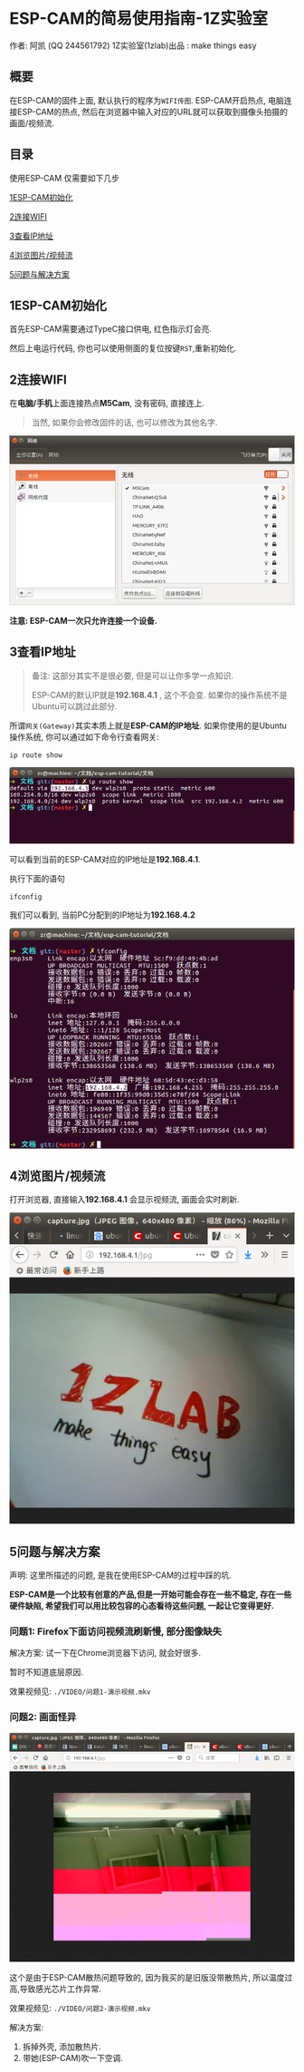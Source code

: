 # ESP-CAM的简易使用指南-1Z实验室

作者: 阿凯 (QQ 244561792)
1Z实验室(1zlab)出品 : make things easy



## 概要

在ESP-CAM的固件上面, 默认执行的程序为`WIFI传图`. 
ESP-CAM开启热点, 电脑连接ESP-CAM的热点, 然后在浏览器中输入对应的URL就可以获取到摄像头拍摄的画面/视频流.

## 目录

使用ESP-CAM 仅需要如下几步

[1ESP-CAM初始化](#1ESP-CAM初始化)

[2连接WIFI](#2连接WIFI)

[3查看IP地址](#3查看IP地址)

[4浏览图片/视频流](#4浏览图片/视频流)

[5问题与解决方案](#5问题与解决方案)



## 1ESP-CAM初始化

首先ESP-CAM需要通过TypeC接口供电, 红色指示灯会亮.

然后上电运行代码, 你也可以使用侧面的复位按键`RST`,重新初始化.  



## 2连接WIFI
在**电脑/手机**上面连接热点**M5Cam**, 没有密码, 直接连上. 

> 当然, 如果你会修改固件的话, 也可以修改为其他名字.

![wifi](./IMG/wifi.png)



**注意: ESP-CAM一次只允许连接一个设备.**



## 3查看IP地址

> 备注: 这部分其实不是很必要, 但是可以让你多学一点知识. 
>
> ESP-CAM的默认IP就是**192.168.4.1** , 这个不会变. 如果你的操作系统不是Ubuntu可以跳过此部分. 



所谓`网关(Gateway)`其实本质上就是**ESP-CAM的IP地址**.
如果你使用的是Ubuntu操作系统, 你可以通过如下命令行查看网关:
```bash
ip route show
```

![IP route show](./IMG/ip-route-show.png)

可以看到当前的ESP-CAM对应的IP地址是**192.168.4.1**. 

执行下面的语句

```
ifconfig
```

我们可以看到, 当前PC分配到的IP地址为**192.168.4.2**

![ifconfig](./IMG/ifconfig.png)





## 4浏览图片/视频流

打开浏览器, 直接输入**192.168.4.1** 会显示视频流, 画面会实时刷新.



![jpg](./IMG/jpg_demo_pic.png)





## 5问题与解决方案

声明: 这里所描述的问题, 是我在使用ESP-CAM的过程中踩的坑. 

**ESP-CAM是一个比较有创意的产品,但是一开始可能会存在一些不稳定, 存在一些硬件缺陷, 希望我们可以用比较包容的心态看待这些问题, 一起让它变得更好.**



### 问题1: Firefox下面访问视频流刷新慢, 部分图像缺失

解决方案: 试一下在Chrome浏览器下访问, 就会好很多. 

暂时不知道底层原因.

效果视频见: `./VIDEO/问题1-演示视频.mkv`



### 问题2: 画面怪异

![bad-issue](./IMG/bad-issue.png)

这个是由于ESP-CAM散热问题导致的, 因为我买的是旧版没带散热片, 所以温度过高,导致感光芯片工作异常. 

效果视频见: `./VIDEO/问题2-演示视频.mkv`

解决方案: 

1. 拆掉外壳,  添加散热片.
2. 带她(ESP-CAM)吹一下空调.
